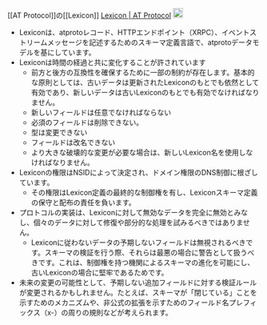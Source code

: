 
[[AT Protocol]]の[[Lexicon]]
[Lexicon | AT Protocol](https://atproto.com/specs/lexicon)
<img src='https://scrapbox.io/api/pages/nishio/gpt/icon' alt='gpt.icon' height="19.5"/>
- Lexiconは、atprotoレコード、HTTPエンドポイント（XRPC）、イベントストリームメッセージを記述するためのスキーマ定義言語で、atprotoデータモデルを基にしています。
- Lexiconは時間の経過と共に変化することが許されています
    - 前方と後方の互換性を確保するために一部の制約が存在します。基本的な原則としては、古いデータは更新されたLexiconのもとでも依然として有効であり、新しいデータは古いLexiconのもとでも有効でなければなりません。
    - 新しいフィールドは任意でなければならない
    - 必須のフィールドは削除できない。
    - 型は変更できない
    - フィールドは改名できない
    - より大きな破壊的な変更が必要な場合は、新しいLexicon名を使用しなければなりません。
- Lexiconの権限はNSIDによって決定され、ドメイン権限のDNS制御に根ざしています。
    - その権限はLexicon定義の最終的な制御権を有し、Lexiconスキーマ定義の保守と配布の責任を負います。
- プロトコルの実装は、Lexiconに対して無効なデータを完全に無効とみなし、個々のデータに対して修復や部分的な処理を試みるべきではありません。
    - Lexiconに従わないデータの予期しないフィールドは無視されるべきです。スキーマの検証を行う際、それらは最悪の場合に警告として扱うべきです。これは、制御権を持つ機関によるスキーマの進化を可能にし、古いLexiconの場合に堅牢であるためです。
- 未来の変更の可能性として、予期しない追加フィールドに対する検証ルールが変更されるかもしれません。たとえば、スキーマが「閉じている」ことを示すためのメカニズムや、非公式の拡張を示すためのフィールド名プレフィックス（x-）の周りの規則などが考えられます。